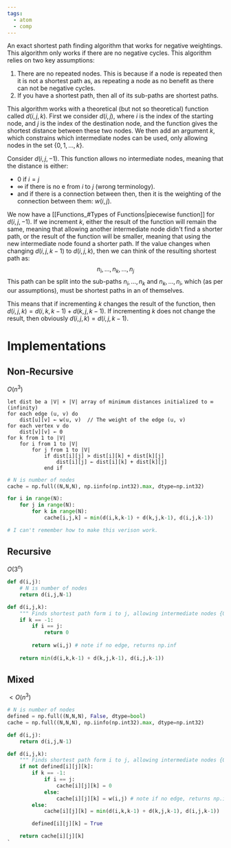 ```yaml
---
tags:
  - atom
  - comp
---
```

An exact shortest path finding algorithm that works for negative weightings. This algorithm only works if there are no negative cycles. This algorithm relies on two key assumptions:
1. There are no repeated nodes. This is because if a node is repeated then it is not a shortest path as, as repeating a node as no benefit as there can not be negative cycles.
2. If you have a shortest path, then all of its sub-paths are shortest paths.

This algorithm works with a theoretical (but not so theoretical) function called $d(i,j,k)$. First we consider $d(i,j)$, where $i$ is the index of the starting node, and $j$ is the index of the destination node, and the function gives the shortest distance between these two nodes. We then add an argument $k$, which constrains which intermediate nodes can be used, only allowing nodes in the set $\{0,1,\dots,k\}$.

Consider $d(i,j,-1)$. This function allows no intermediate nodes, meaning that the distance is either:
- $0$ if $i=j$
- $\infty$ if there is no e from $i$ to $j$ (wrong terminology).
- and if there is a connection between then, then it is the weighting of the connection between them: $w(i,j)$.

We now have a [[Functions_#Types of Functions|piecewise function]] for $d(i,j,-1)$. If we increment $k$, either the result of the function will remain the same, meaning that allowing another intermediate node didn't find a shorter path, or the result of the function will be smaller, meaning that using the new intermediate node found a shorter path.
If the value changes when changing $d(i,j,k-1)$ to $d(i,j,k)$, then we can think of the resulting shortest path as:
$$n_i, \dots, n_k, \dots, n_j$$
This path can be split into the sub-paths $n_i, \dots, n_k$ and $n_k, \dots, n_i$, which (as per our assumptions), must be shortest paths in an of themselves.

This means that if incrementing $k$ changes the result of the function, then $d(i,j,k) = d(i,k,k-1) + d(k,j,k-1)$. If incrementing $k$ does not change the result, then obviously $d(i,j,k) = d(i,j,k-1)$.
# Implementations
## Non-Recursive
$O(n^3)$
```
let dist be a |V| × |V| array of minimum distances initialized to ∞ (infinity)
for each edge (u, v) do
    dist[u][v] ← w(u, v)  // The weight of the edge (u, v)
for each vertex v do
    dist[v][v] ← 0
for k from 1 to |V|
    for i from 1 to |V|
        for j from 1 to |V|
            if dist[i][j] > dist[i][k] + dist[k][j] 
                dist[i][j] ← dist[i][k] + dist[k][j]
            end if
```

```python
# N is number of nodes
cache = np.full((N,N,N), np.iinfo(np.int32).max, dtype=np.int32)

for i in range(N):
	for j in range(N):
		for k in range(N):
			cache[i,j,k] = min(d(i,k,k-1) + d(k,j,k-1), d(i,j,k-1))

# I can't remember how to make this verison work.
```
## Recursive
$O(3^n)$
```python
def d(i,j):
	# N is number of nodes
	return d(i,j,N-1)

def d(i,j,k):
	""" Finds shortest path form i to j, allowing intermediate nodes {0,1,...,k} """
	if k == -1:
		if i == j:
			return 0
		
		return w(i,j) # note if no edge, returns np.inf
	
	return min(d(i,k,k-1) + d(k,j,k-1), d(i,j,k-1))
```
## Mixed
$<O(n^3)$
```python
# N is number of nodes
defined = np.full((N,N,N), False, dtype=bool)
cache = np.full((N,N,N), np.iinfo(np.int32).max, dtype=np.int32)

def d(i,j):
	return d(i,j,N-1)

def d(i,j,k):
	""" Finds shortest path form i to j, allowing intermediate nodes {0,1,...,k} """
	if not defined[i][j][k]:
		if k == -1:
			if i == j:
				cache[i][j][k] = 0
			else: 
				cache[i][j][k] = w(i,j) # note if no edge, returns np.inf
		else:
			cache[i][j][k] = min(d(i,k,k-1) + d(k,j,k-1), d(i,j,k-1))

		defined[i][j][k] = True

	return cache[i][j][k]
`